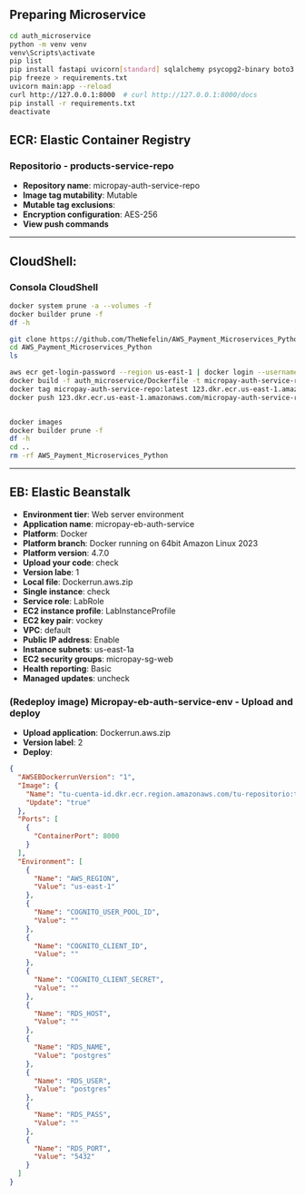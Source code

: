 
## Preparing Microservice
```sh
cd auth_microservice
python -m venv venv
venv\Scripts\activate
pip list
pip install fastapi uvicorn[standard] sqlalchemy psycopg2-binary boto3 python-dotenv pydantic[email]
pip freeze > requirements.txt
uvicorn main:app --reload
curl http://127.0.0.1:8000  # curl http://127.0.0.1:8000/docs
pip install -r requirements.txt
deactivate
```

## **ECR**: Elastic Container Registry
### Repositorio - products-service-repo
- **Repository name**: micropay-auth-service-repo
- **Image tag mutability**: Mutable
- **Mutable tag exclusions**:
- **Encryption configuration**: AES-256
- **View push commands**

---

## **CloudShell**:
### Consola CloudShell
```sh
docker system prune -a --volumes -f
docker builder prune -f
df -h
```
```sh
git clone https://github.com/TheNefelin/AWS_Payment_Microservices_Python.git
cd AWS_Payment_Microservices_Python
ls
```
```sh
aws ecr get-login-password --region us-east-1 | docker login --username AWS --password-stdin 123.dkr.ecr.us-east-1.amazonaws.com
docker build -f auth_microservice/Dockerfile -t micropay-auth-service-repo ./auth_microservice
docker tag micropay-auth-service-repo:latest 123.dkr.ecr.us-east-1.amazonaws.com/micropay-auth-service-repo:latest
docker push 123.dkr.ecr.us-east-1.amazonaws.com/micropay-auth-service-repo:latest
```
```sh

docker images
docker builder prune -f
df -h
cd ..
rm -rf AWS_Payment_Microservices_Python
```

---

## **EB**: Elastic Beanstalk
- **Environment tier**: Web server environment
- **Application name**: micropay-eb-auth-service
- **Platform**: Docker
- **Platform branch**: Docker running on 64bit Amazon Linux 2023
- **Platform version**: 4.7.0
- **Upload your code**: check
- **Version labe**: 1
- **Local file**: Dockerrun.aws.zip
- **Single instance**: check
- **Service role**: LabRole
- **EC2 instance profile**: LabInstanceProfile
- **EC2 key pair**: vockey
- **VPC**: default
- **Public IP address**: Enable
- **Instance subnets**: us-east-1a
- **EC2 security groups**: micropay-sg-web
- **Health reporting**: Basic
- **Managed updates**: uncheck

### (Redeploy image) Micropay-eb-auth-service-env - Upload and deploy
- **Upload application**: Dockerrun.aws.zip
- **Version label**: 2
- **Deploy**:

```json
{
  "AWSEBDockerrunVersion": "1",
  "Image": {
    "Name": "tu-cuenta-id.dkr.ecr.region.amazonaws.com/tu-repositorio:tag",
    "Update": "true"
  },
  "Ports": [
    {
      "ContainerPort": 8000
    }
  ],
  "Environment": [
    {
      "Name": "AWS_REGION",
      "Value": "us-east-1"
    },
    {
      "Name": "COGNITO_USER_POOL_ID",
      "Value": ""
    },
    {
      "Name": "COGNITO_CLIENT_ID",
      "Value": ""
    },
    {
      "Name": "COGNITO_CLIENT_SECRET",
      "Value": ""
    },
    {
      "Name": "RDS_HOST",
      "Value": ""
    },
    {
      "Name": "RDS_NAME",
      "Value": "postgres"
    },
    {
      "Name": "RDS_USER",
      "Value": "postgres"
    },
    {
      "Name": "RDS_PASS",
      "Value": ""
    },
    {
      "Name": "RDS_PORT",
      "Value": "5432"
    }
  ]
}